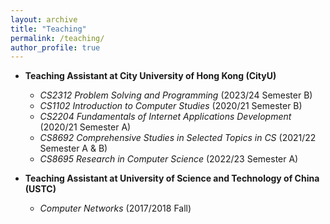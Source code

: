 ```yaml
---
layout: archive
title: "Teaching"
permalink: /teaching/
author_profile: true
---
```


- **Teaching Assistant at City University of Hong Kong (CityU)**
  - _CS2312 Problem Solving and Programming_ (2023/24 Semester B)
  - _CS1102 Introduction to Computer Studies_ (2020/21 Semester B)
  - _CS2204 Fundamentals of Internet Applications Development_ (2020/21 Semester A)
  - _CS8692 Comprehensive Studies in Selected Topics in CS_ (2021/22 Semester A & B)
  - _CS8695 Research in Computer Science_ (2022/23 Semester A)

- **Teaching Assistant at University of Science and Technology of China (USTC)**
  - _Computer Networks_ (2017/2018 Fall)
